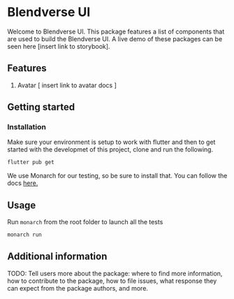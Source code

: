 <!--
This README describes the package. If you publish this package to pub.dev,
this README's contents appear on the landing page for your package.

For information about how to write a good package README, see the guide for
[writing package pages](https://dart.dev/guides/libraries/writing-package-pages).

For general information about developing packages, see the Dart guide for
[creating packages](https://dart.dev/guides/libraries/create-library-packages)
and the Flutter guide for
[developing packages and plugins](https://flutter.dev/developing-packages).
-->

# Blendverse UI

Welcome to Blendverse UI. This package features a list of components that are used to build the Blendverse UI. A live demo of these packages can be seen here [insert link to storybook].

## Features

1. Avatar [ insert link to avatar docs ]

## Getting started

### Installation

Make sure your environment is setup to work with flutter and then to get started with the developmet of this project, clone and run the following.

```sh
flutter pub get
```

We use Monarch for our testing, so be sure to install that. You can follow the docs [here.](https://monarchapp.io/docs/install)

## Usage

Run `monarch` from the root folder to launch all the tests

```sh
monarch run
```

## Additional information

TODO: Tell users more about the package: where to find more information, how to
contribute to the package, how to file issues, what response they can expect
from the package authors, and more.
